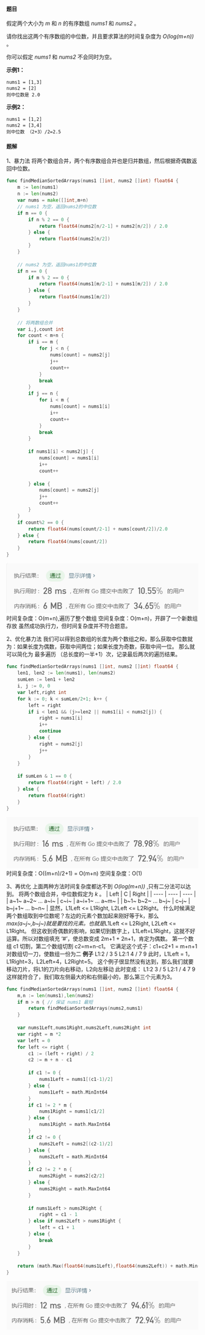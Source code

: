 #### 题目

假定两个大小为 *m* 和 *n* 的有序数组 *nums1* 和 *nums2* 。

请你找出这两个有序数组的中位数，并且要求算法的时间复杂度为 *O(log(m+n))* 。

你可以假定 *nums1* 和 *nums2* 不会同时为空。

**示例1：**

```
nums1 = [1,3]
nums2 = [2]
则中位数是 2.0
```



**示例2：**

```
nums1 = [1,2]
nums2 = [3,4]
则中位数 （2+3）/2=2.5
```

#### 题解
1、暴力法
将两个数组合并，两个有序数组合并也是归并数组，然后根据奇偶数返回中位数。
```go
func findMedianSortedArrays(nums1 []int, nums2 []int) float64 {
	m := len(nums1)
	n := len(nums2)
	var nums = make([]int,m+n)
	// nums1 为空，返回nums2的中位数
	if m == 0 {
		if n % 2 == 0 {
			return float64(nums2[n/2-1] + nums2[n/2]) / 2.0
		} else {
			return float64(nums2[n/2])
		}
	}

	// nums2 为空，返回nums1的中位数
	if n == 0 {
		if m % 2 == 0 {
			return float64(nums1[m/2-1] + nums1[m/2]) / 2.0
		} else {
			return float64(nums1[m/2])
		}
	}

	// 将两数组合并
	var i,j,count int
	for count < m+n {
		if i == m {
			for j < n {
				nums[count] = nums2[j]
				j++
				count++
			}
			break
		}
		if j == n {
			for i < m {
				nums[count] = nums1[i]
				i++
				count++
			}
			break
		}

		if nums1[i] < nums2[j] {
			nums[count] = nums1[i]
			i++
			count++

		} else {
			nums[count] = nums2[j]
			j++
			count++
		}
	}
	if count%2 == 0 {
		return float64(nums[count/2-1] + nums[count/2])/2.0
	} else {
		return float64(nums[count/2])
	}
}
```
![暴力法](https://raw.githubusercontent.com/betterfor/cloudImage/master/images/2020-01-14/000401.png)
时间复杂度：O(m+n),遍历了整个数组
空间复杂度：O(m+n)，开辟了一个新数组存放
虽然成功执行力，但时间复杂度并不符合题意。

2、优化暴力法
我们可以得到总数组的长度为两个数组之和，那么获取中位数就为：如果长度为偶数，获取中间两位；如果长度为奇数，获取中间一位。
那么就可以简化为 最多遍历 （总长度的一半+1）次，记录最后两次的遍历结果。
```go
func findMedianSortedArrays(nums1 []int, nums2 []int) float64 {
	len1, len2 := len(nums1), len(nums2)
	sumLen := len1 + len2
	i, j := 0, 0
	var left,right int
	for k := 0; k < sumLen/2+1; k++ {
		left = right
		if i < len1 && (j>=len2 || nums1[i] < nums2[j]) {
			right = nums1[i]
			i++
			continue
		} else {
			right = nums2[j]
			j++
		}
	}

	if sumLen & 1 == 0 {
		return float64(right + left) / 2.0
	} else {
		return float64(right)
	}
}
```
![优化暴力法](https://raw.githubusercontent.com/betterfor/cloudImage/master/images/2020-01-14/000402.png)
时间复杂度：O((m+n)/2+1) = O(m+n)
空间复杂度：O(1)

3、再优化
上面两种方法时间复杂度都达不到 *O(log(m+n))* ,只有二分法可以达到。
将两个数组合并，中位数假定为 *k* 。
|   Left   |    C  |    Right  |
| ---- | ---- | ---- |
| a~1~ a~2~ ... a~i~     |   c~i~   |  a~i+1~ ... a~m~    |
| b~1~ b~2~ ... b~j~     |   c~j~   |  b~j+1~ ... b~n~    |
显然，L1Left <= L1Right, L2Left <= L2Right。
什么时候满足两个数组取到中位数呢？左边的元素个数加起来刚好等于k，那么 *max(a~j~,b~j~)就是要找的元素。也就是*L1Left <= L2Right, L2Left <= L1Right。
但这收到奇偶数的影响，如果切到数字上，L1Left=L1Right，这就不好运算。所以对数组填充 ‘#’，使总数变成 2m+1 + 2n+1，肯定为偶数。
第一个数组 c1 切割，第二个数组切割 c2=m+n-c1。
它满足这个式子：c1+c2+1 = m+n+1
对数组切一刀，使数组一份为二
**例子**
L1:2 / 3 5
L2:1 4 / 7 9 
此时，L1Left = 1，L1Right=3，L2Left=4，L2Right=5。
这个例子很显然没有达到，那么我们就要移动刀片，将L1的刀片向右移动，L2向左移动
此时变成：
L1:2 3 / 5
L2:1 / 4 7 9 
这样就符合了，我们取左侧最大的和右侧最小的，那么第三个元素为3。
```go
func findMedianSortedArrays(nums1 []int, nums2 []int) float64 {
	m,n := len(nums1),len(nums2)
	if m > n { // 保证 nums1 最短
		return findMedianSortedArrays(nums2,nums1)
	}

	var nums1Left,nums1Right,nums2Left,nums2Right int
	var right = m *2
	var left = 0
	for left <= right {
		c1 := (left + right) / 2
		c2 := m + n - c1

		if c1 != 0 {
			nums1Left = nums1[(c1-1)/2]
		} else {
			nums1Left = math.MinInt64
		}
		if c1 != 2 * m {
			nums1Right = nums1[c1/2]
		} else {
			nums1Right = math.MaxInt64
		}
		if c2 != 0 {
			nums2Left = nums2[(c2-1)/2]
		} else {
			nums2Left = math.MinInt64
		}
		if c2 != 2 * n {
			nums2Right = nums2[c2/2]
		} else {
			nums2Right = math.MaxInt64
		}

		if nums1Left > nums2Right {
			right = c1 - 1
		} else if nums2Left > nums1Right {
			left = c1 + 1
		} else {
			break
		}
	}

	return (math.Max(float64(nums1Left),float64(nums2Left)) + math.Min(float64(nums1Right),float64(nums2Right)))/2.0
}
```
![](https://raw.githubusercontent.com/betterfor/cloudImage/master/images/2020-01-14/000403.png)